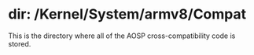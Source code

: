 # dir: /Kernel/System/armv8/Compat

This is the directory where all of the AOSP cross-compatibility code is stored.